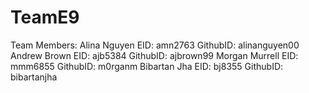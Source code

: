 # TeamE9
Team Members:
Alina Nguyen    EID: amn2763    GithubID: alinanguyen00
Andrew Brown    EID: ajb5384    GithubID: ajbrown99
Morgan Murrell  EID: mmm6855    GithubID: m0rganm
Bibartan Jha    EID: bj8355     GithubID: bibartanjha

